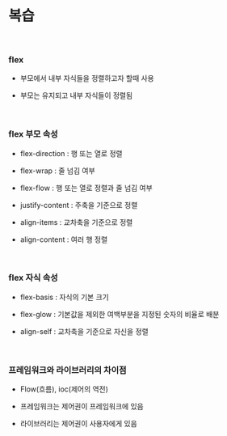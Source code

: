 # 복습

<br>

### flex

- 부모에서 내부 자식들을 정렬하고자 할때 사용

- 부모는 유지되고 내부 자식들이 정렬됨

<br>

### flex 부모 속성

- flex-direction : 행 또는 열로 정렬

- flex-wrap : 줄 넘김 여부

- flex-flow : 행 또는 열로 정렬과 줄 넘김 여부

- justify-content : 주축을 기준으로 정렬

- align-items : 교차축을 기준으로 정렬

- align-content : 여러 행 정렬

<br>

### flex 자식 속성

- flex-basis : 자식의 기본 크기

- flex-glow : 기본값을 제외한 여백부분을 지정된 숫자의 비율로 배분

- align-self : 교차축을 기준으로 자신을 정렬

<br>

### 프레임워크와 라이브러리의 차이점

- Flow(흐름), ioc(제어의 역전)

- 프레임워크는 제어권이 프레임워크에 있음

- 라이브러리는 제어권이 사용자에게 있음